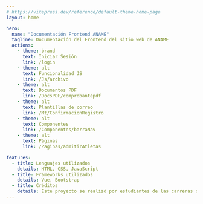 ```yaml
---
# https://vitepress.dev/reference/default-theme-home-page
layout: home

hero:
  name: "Documentación Frontend ANAME"
  tagline: Documentación del Frontend del sitio web de ANAME
  actions:
    - theme: brand
      text: Iniciar Sesión
      link: /login
    - theme: alt
      text: Funcionalidad JS
      link: /Js/archivo
    - theme: alt
      text: Documentos PDF
      link: /DocsPDF/comprobantepdf
    - theme: alt
      text: Plantillas de correo
      link: /Mt/ConfirmacionRegistro
    - theme: alt
      text: Componentes
      link: /Componentes/barraNav  
    - theme: alt
      text: Páginas
      link: /Paginas/admitirAtletas

features:
  - title: Lenguajes utilizados
    details: HTML, CSS, JavaScript
  - title: Frameworks utilizados
    details: Vue, Bootstrap
  - title: Créditos
    details: Este proyecto se realizó por estudiantes de las carreras de Ingeniería en Computación - Ingeniería en Computación Gráfica para aplicar los conocimientos adquiridos en la cátedra de Computación Grid y Cloud.
---
```

